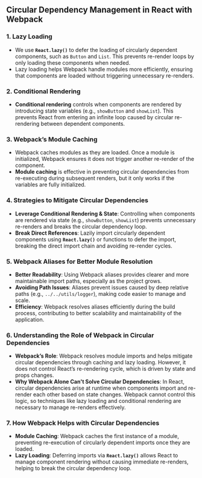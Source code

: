 ## Circular Dependency Management in React with Webpack

### 1. Lazy Loading

- We use **`React.lazy()`** to defer the loading of circularly dependent components, such as `Button` and `List`. This prevents re-render loops by only loading these components when needed.
- Lazy loading helps Webpack handle modules more efficiently, ensuring that components are loaded without triggering unnecessary re-renders.

### 2. Conditional Rendering

- **Conditional rendering** controls when components are rendered by introducing state variables (e.g., `showButton` and `showList`). This prevents React from entering an infinite loop caused by circular re-rendering between dependent components.

### 3. Webpack’s Module Caching

- Webpack caches modules as they are loaded. Once a module is initialized, Webpack ensures it does not trigger another re-render of the component.
- **Module caching** is effective in preventing circular dependencies from re-executing during subsequent renders, but it only works if the variables are fully initialized.

### 4. Strategies to Mitigate Circular Dependencies

- **Leverage Conditional Rendering & State**: Controlling when components are rendered via state (e.g., `showButton`, `showList`) prevents unnecessary re-renders and breaks the circular dependency loop.
- **Break Direct References**: Lazily import circularly dependent components using **`React.lazy()`** or functions to defer the import, breaking the direct import chain and avoiding re-render cycles.

### 5. Webpack Aliases for Better Module Resolution

- **Better Readability**: Using Webpack aliases provides clearer and more maintainable import paths, especially as the project grows.
- **Avoiding Path Issues**: Aliases prevent issues caused by deep relative paths (e.g., `../../utils/logger`), making code easier to manage and scale.
- **Efficiency**: Webpack resolves aliases efficiently during the build process, contributing to better scalability and maintainability of the application.

### 6. Understanding the Role of Webpack in Circular Dependencies

- **Webpack’s Role**: Webpack resolves module imports and helps mitigate circular dependencies through caching and lazy loading. However, it does not control React’s re-rendering cycle, which is driven by state and props changes.
- **Why Webpack Alone Can't Solve Circular Dependencies**: In React, circular dependencies arise at runtime when components import and re-render each other based on state changes. Webpack cannot control this logic, so techniques like lazy loading and conditional rendering are necessary to manage re-renders effectively.

### 7. How Webpack Helps with Circular Dependencies

- **Module Caching**: Webpack caches the first instance of a module, preventing re-execution of circularly dependent imports once they are loaded.
- **Lazy Loading**: Deferring imports via **`React.lazy()`** allows React to manage component rendering without causing immediate re-renders, helping to break the circular dependency loop.
